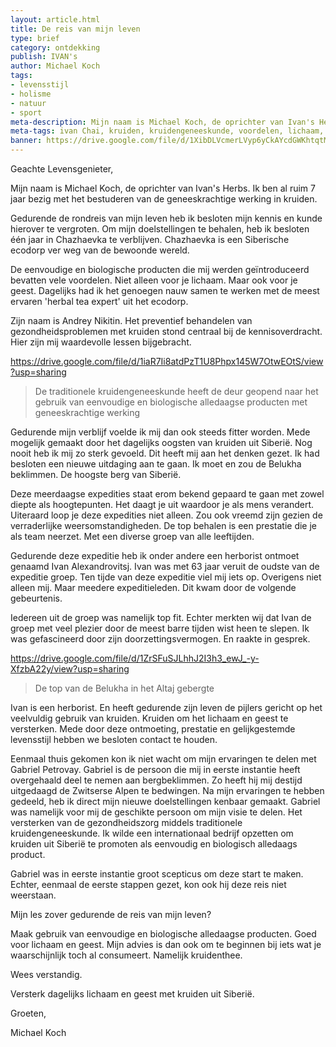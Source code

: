 ```yaml
---
layout: article.html
title: De reis van mijn leven
type: brief
category: ontdekking
publish: IVAN's
author: Michael Koch
tags:
- levensstijl
- holisme	
- natuur
- sport
meta-description: Mijn naam is Michael Koch, de oprichter van Ivan's Herbs. Ik ben al ruim 7 jaar bezig met het bestuderen van de geneeskrachtige werking in kruiden. De traditionele kruidengeneeskunde heeft de deur geopend naar het gebruik van eenvoudige en biologische alledaagse producten met geneeskrachtige werking. 
meta-tags: ivan Chai, kruiden, kruidengeneeskunde, voordelen, lichaam, geest, siberië, traditionele kruidengeneeskunde, eenvoudig, biologisch, alledaags product, geneeskrachtig, michael koch
banner: https://drive.google.com/file/d/1XibDLVcmerLVyp6yCkAYcdGWKhtqtMW1/view?usp=sharing
---
```


Geachte Levensgenieter,

Mijn naam is Michael Koch, de oprichter van Ivan's Herbs. Ik ben al ruim 7 jaar bezig met het bestuderen van de geneeskrachtige werking in kruiden.

Gedurende de rondreis van mijn leven heb ik besloten mijn kennis en kunde hierover te vergroten. Om mijn doelstellingen te behalen, heb ik besloten één jaar in Chazhaevka te verblijven. Chazhaevka is een Siberische ecodorp ver weg van de bewoonde wereld.

De eenvoudige en biologische producten die mij werden geïntroduceerd bevatten vele voordelen. Niet alleen voor je lichaam. Maar ook voor je geest. Dagelijks had ik het genoegen nauw samen te werken met de meest ervaren 'herbal tea expert' uit het ecodorp.

Zijn naam is Andrey Nikitin. Het preventief behandelen van gezondheidsproblemen met kruiden stond centraal bij de kennisoverdracht. Hier zijn mij waardevolle lessen bijgebracht.

https://drive.google.com/file/d/1iaR7Ii8atdPzT1U8Phpx145W7OtwEOtS/view?usp=sharing
> De traditionele kruidengeneeskunde heeft de deur geopend naar het gebruik van eenvoudige en biologische alledaagse producten met geneeskrachtige werking

Gedurende mijn verblijf voelde ik mij dan ook steeds fitter worden. Mede mogelijk gemaakt door het dagelijks oogsten van kruiden uit Siberië. Nog nooit heb ik mij zo sterk gevoeld. Dit heeft mij aan het denken gezet. Ik had besloten een nieuwe uitdaging aan te gaan. Ik moet en zou de Belukha beklimmen. De hoogste berg van Siberië.

Deze meerdaagse expedities staat erom bekend gepaard te gaan met zowel diepte als hoogtepunten. Het daagt je uit waardoor je als mens verandert. 
Uiteraard loop je deze expedities niet alleen. Zou ook vreemd zijn gezien de verraderlijke weersomstandigheden. De top behalen is een prestatie die je als team neerzet. Met een diverse groep van alle leeftijden.

Gedurende deze expeditie heb ik onder andere een herborist ontmoet genaamd Ivan Alexandrovitsj. Ivan was met 63 jaar veruit de oudste van de expeditie groep. Ten tijde van deze expeditie viel mij iets op. Overigens niet alleen mij. Maar meedere expeditieleden. Dit kwam door de volgende gebeurtenis. 

Iedereen uit de groep was namelijk top fit. Echter merkten wij dat Ivan de groep met veel plezier door de meest barre tijden wist heen te slepen. Ik was gefascineerd door zijn doorzettingsvermogen. En raakte in gesprek. 

https://drive.google.com/file/d/1ZrSFuSJLhhJ2I3h3_ewJ_-y-XfzbA22y/view?usp=sharing
> De top van de Belukha in het Altaj gebergte

Ivan is een herborist. En heeft gedurende zijn leven de pijlers gericht op het veelvuldig gebruik van kruiden. Kruiden om het lichaam en geest te versterken. Mede door deze ontmoeting, prestatie en gelijkgestemde levensstijl hebben we besloten contact te houden.

Eenmaal thuis gekomen kon ik niet wacht om mijn ervaringen te delen met Gabriel Petrovay. Gabriel is de persoon die mij in eerste instantie heeft overgehaald deel te nemen aan bergbeklimmen. Zo heeft hij mij destijd uitgedaagd de Zwitserse Alpen te bedwingen. Na mijn ervaringen te hebben gedeeld, heb ik direct mijn nieuwe doelstellingen kenbaar gemaakt. Gabriel was namelijk voor mij de geschikte persoon om mijn visie te delen. Het versterken van de gezondheidszorg middels traditionele kruidengeneeskunde. Ik wilde een internationaal bedrijf opzetten om kruiden uit Siberië te promoten als eenvoudig en biologisch alledaags product. 

Gabriel was in eerste instantie groot scepticus om deze start te maken. Echter, eenmaal de eerste stappen gezet, kon ook hij deze reis niet weerstaan. 

Mijn les zover gedurende de reis van mijn leven?

Maak gebruik van eenvoudige en biologische alledaagse producten. Goed voor lichaam en geest. Mijn advies is dan ook om te beginnen bij iets wat je waarschijnlijk toch al consumeert. Namelijk kruidenthee.

Wees verstandig. 

Versterk dagelijks lichaam en geest met kruiden uit Siberië. 

Groeten,

Michael Koch
